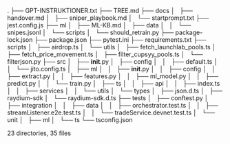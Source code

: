 .
├── GPT-INSTRUKTIONER.txt
├── TREE.md
├── docs
│   ├── handover.md
│   ├── sniper_playbook.md
│   └── startprompt.txt
├── jest.config.js
├── ml
│   ├── ML-KB.md
│   ├── data
│   │   └── snipes.jsonl
│   └── scripts
│       └── should_retrain.py
├── package-lock.json
├── package.json
├── pytest.ini
├── requirements.txt
├── scripts
│   ├── airdrop.ts
│   └── utils
│       ├── fetch_launchlab_pools.ts
│       ├── fetch_price_movement.ts
│       ├── filter_cupsyy_pools.ts
│       └── filterjson.py
├── src
│   ├── __init__.py
│   ├── config
│   │   ├── default.ts
│   │   └── jito.config.ts
│   ├── ml
│   │   ├── __init__.py
│   │   ├── config
│   │   ├── extract.py
│   │   ├── features.py
│   │   ├── ml_model.py
│   │   ├── predict.py
│   │   └── train.py
│   ├── ts
│   │   ├── api
│   │   ├── index.ts
│   │   ├── services
│   │   └── utils
│   └── types
│       ├── json.d.ts
│       ├── raydium-sdk
│       └── raydium-sdk.d.ts
├── tests
│   ├── conftest.py
│   ├── integration
│   │   ├── data
│   │   ├── orchestrator.test.ts
│   │   ├── streamListener.e2e.test.ts
│   │   └── tradeService.devnet.test.ts
│   └── unit
│       ├── ml
│       └── ts
└── tsconfig.json

23 directories, 35 files

